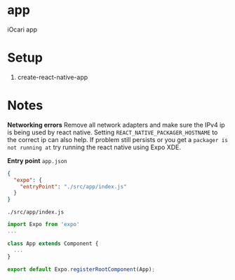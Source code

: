 # app

iOcari app

# Setup

1.  create-react-native-app

# Notes

**Networking errors**
Remove all network adapters and make sure the IPv4 ip is being used by react native.
Setting `REACT_NATIVE_PACKAGER_HOSTNAME` to the correct ip can also help.
If problem still persists or you get a `packager is not running at` try running the react native using Expo XDE.

**Entry point**
`app.json`

```json
{
  "expo": {
    "entryPoint": "./src/app/index.js"
  }
}
```

`./src/app/index.js`

```jsx
import Expo from 'expo'
...

class App extends Component {
  ...
}

export default Expo.registerRootComponent(App);
```
